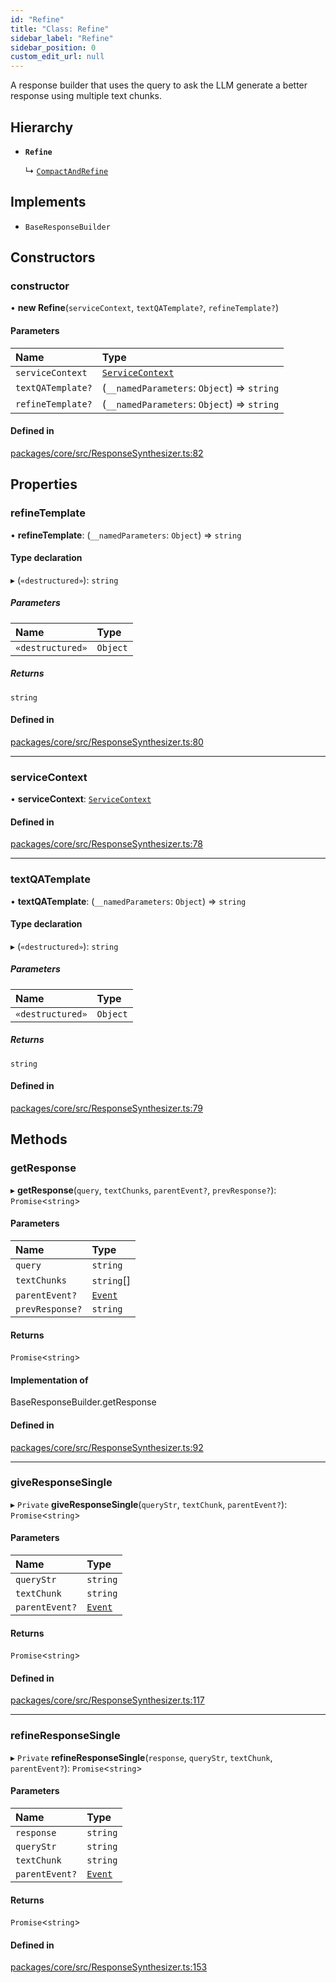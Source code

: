 ```yaml
---
id: "Refine"
title: "Class: Refine"
sidebar_label: "Refine"
sidebar_position: 0
custom_edit_url: null
---
```


A response builder that uses the query to ask the LLM generate a better response using multiple text chunks.

## Hierarchy

- **`Refine`**

  ↳ [`CompactAndRefine`](CompactAndRefine.md)

## Implements

- `BaseResponseBuilder`

## Constructors

### constructor

• **new Refine**(`serviceContext`, `textQATemplate?`, `refineTemplate?`)

#### Parameters

| Name              | Type                                                |
| :---------------- | :-------------------------------------------------- |
| `serviceContext`  | [`ServiceContext`](../interfaces/ServiceContext.md) |
| `textQATemplate?` | (`__namedParameters`: `Object`) => `string`         |
| `refineTemplate?` | (`__namedParameters`: `Object`) => `string`         |

#### Defined in

[packages/core/src/ResponseSynthesizer.ts:82](https://github.com/run-llama/LlamaIndexTS/blob/f0be933/packages/core/src/ResponseSynthesizer.ts#L82)

## Properties

### refineTemplate

• **refineTemplate**: (`__namedParameters`: `Object`) => `string`

#### Type declaration

▸ (`«destructured»`): `string`

##### Parameters

| Name             | Type     |
| :--------------- | :------- |
| `«destructured»` | `Object` |

##### Returns

`string`

#### Defined in

[packages/core/src/ResponseSynthesizer.ts:80](https://github.com/run-llama/LlamaIndexTS/blob/f0be933/packages/core/src/ResponseSynthesizer.ts#L80)

---

### serviceContext

• **serviceContext**: [`ServiceContext`](../interfaces/ServiceContext.md)

#### Defined in

[packages/core/src/ResponseSynthesizer.ts:78](https://github.com/run-llama/LlamaIndexTS/blob/f0be933/packages/core/src/ResponseSynthesizer.ts#L78)

---

### textQATemplate

• **textQATemplate**: (`__namedParameters`: `Object`) => `string`

#### Type declaration

▸ (`«destructured»`): `string`

##### Parameters

| Name             | Type     |
| :--------------- | :------- |
| `«destructured»` | `Object` |

##### Returns

`string`

#### Defined in

[packages/core/src/ResponseSynthesizer.ts:79](https://github.com/run-llama/LlamaIndexTS/blob/f0be933/packages/core/src/ResponseSynthesizer.ts#L79)

## Methods

### getResponse

▸ **getResponse**(`query`, `textChunks`, `parentEvent?`, `prevResponse?`): `Promise`<`string`\>

#### Parameters

| Name            | Type                              |
| :-------------- | :-------------------------------- |
| `query`         | `string`                          |
| `textChunks`    | `string`[]                        |
| `parentEvent?`  | [`Event`](../interfaces/Event.md) |
| `prevResponse?` | `string`                          |

#### Returns

`Promise`<`string`\>

#### Implementation of

BaseResponseBuilder.getResponse

#### Defined in

[packages/core/src/ResponseSynthesizer.ts:92](https://github.com/run-llama/LlamaIndexTS/blob/f0be933/packages/core/src/ResponseSynthesizer.ts#L92)

---

### giveResponseSingle

▸ `Private` **giveResponseSingle**(`queryStr`, `textChunk`, `parentEvent?`): `Promise`<`string`\>

#### Parameters

| Name           | Type                              |
| :------------- | :-------------------------------- |
| `queryStr`     | `string`                          |
| `textChunk`    | `string`                          |
| `parentEvent?` | [`Event`](../interfaces/Event.md) |

#### Returns

`Promise`<`string`\>

#### Defined in

[packages/core/src/ResponseSynthesizer.ts:117](https://github.com/run-llama/LlamaIndexTS/blob/f0be933/packages/core/src/ResponseSynthesizer.ts#L117)

---

### refineResponseSingle

▸ `Private` **refineResponseSingle**(`response`, `queryStr`, `textChunk`, `parentEvent?`): `Promise`<`string`\>

#### Parameters

| Name           | Type                              |
| :------------- | :-------------------------------- |
| `response`     | `string`                          |
| `queryStr`     | `string`                          |
| `textChunk`    | `string`                          |
| `parentEvent?` | [`Event`](../interfaces/Event.md) |

#### Returns

`Promise`<`string`\>

#### Defined in

[packages/core/src/ResponseSynthesizer.ts:153](https://github.com/run-llama/LlamaIndexTS/blob/f0be933/packages/core/src/ResponseSynthesizer.ts#L153)
